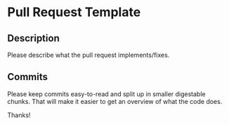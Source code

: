# Pull Request Template

## Description
Please describe what the pull request implements/fixes.

## Commits 
Please keep commits easy-to-read and split up in smaller digestable chunks. That will make it easier to get an overview of what the code does.

Thanks!
